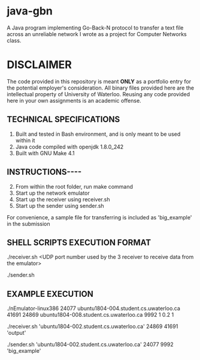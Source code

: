 # java-gbn
A Java program implementing Go-Back-N protocol to transfer a text file across an unreliable network I wrote as a project for Computer Networks class.

# DISCLAIMER
The code provided in this repository is meant **ONLY** as a portfolio entry for the potential employer's consideration. All binary files provided here are the intellectual property of University of Waterloo. Reusing any code provided here in your own assignments is an academic offense.

## TECHNICAL SPECIFICATIONS
1. Built and tested in Bash environment, and is only meant to be used within it
1. Java code compiled with openjdk 1.8.0_242
1. Built with GNU Make 4.1

## INSTRUCTIONS----
2. From within the root folder, run make command
2. Start up the network emulator
2. Start up the receiver using receiver.sh
2. Start up the sender using sender.sh

For convenience, a sample file for transferring is included as 'big_example' in the submission

## SHELL SCRIPTS EXECUTION FORMAT
./receiver.sh <hostname for the network emulator> <UDP port number used by the link emulator to receive ACKs from the receiver> <UDP port number used by the 3 receiver to receive data from the emulator> <name of the file into which the received data is written>

./sender.sh <host address of the network emulator> <UDP port number used by the emulator to receive data from the sender> <UDP port number used by the sender to receive ACKs from the emulator> <name of the file to be transferred>

## EXAMPLE EXECUTION
./nEmulator-linux386 24077 ubuntu1804-004.student.cs.uwaterloo.ca 41691 24869 ubuntu1804-008.student.cs.uwaterloo.ca 9992 1 0.2 1

./receiver.sh 'ubuntu1804-002.student.cs.uwaterloo.ca' 24869 41691 'output'

./sender.sh 'ubuntu1804-002.student.cs.uwaterloo.ca' 24077 9992 'big_example'
